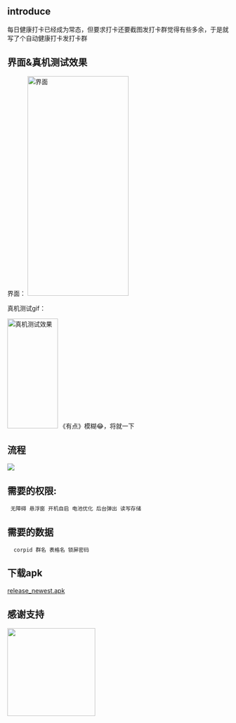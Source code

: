 ## introduce
  每日健康打卡已经成为常态，但要求打卡还要截图发打卡群觉得有些多余，于是就写了个自动健康打卡发打卡群
## 界面&真机测试效果
界面：
 <img src="https://zzerx.cn/blogimages/main.jpg" alt="界面" height="500" width="230"/>

真机测试gif：

 <img src="https://zzerx.cn/blogimages/test_effect.gif" alt="真机测试效果"  height="250" width="115"/>
《有点》模糊😂，将就一下

## 流程
 <img src="https://zzerx.cn/blogimages/auto_ding_flowchart.png" />
 
## 需要的权限: 
     无障碍 悬浮窗 开机自启 电池优化 后台弹出 读写存储
## 需要的数据
      corpid 群名 表格名 锁屏密码
## 下载apk
[release_newest.apk](https://zzerx.cn/download/releass_newest.apk)
## 感谢支持
<img src="https://zzerx.cn/blogimages/beg_wx.png"  height="200" width="200"/>
